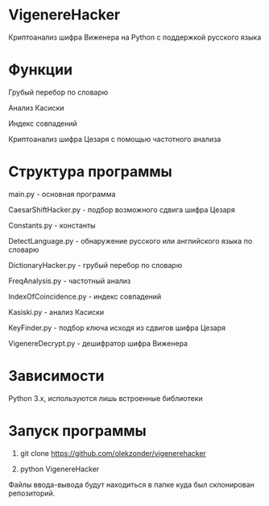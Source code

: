# VigenereHacker
Криптоанализ шифра Виженера на Python с поддержкой русского языка

# Функции

Грубый перебор по словарю

Анализ Касиски

Индекс совпадений

Криптоанализ шифра Цезаря с помощью частотного анализа

# Структура программы
main.py - основная программа

CaesarShiftHacker.py - подбор возможного сдвига шифра Цезаря

Constants.py - константы

DetectLanguage.py - обнаружение русского или английского языка по словарю

DictionaryHacker.py - грубый перебор по словарю

FreqAnalysis.py - частотный анализ

IndexOfCoincidence.py - индекс совпадений

Kasiski.py - анализ Касиски

KeyFinder.py - подбор ключа исходя из сдвигов шифра Цезаря

VigenereDecrypt.py - дешифратор шифра Виженера


# Зависимости

Python 3.x, используются лишь встроенные библиотеки

# Запуск программы

  1) git clone https://github.com/olekzonder/vigenerehacker
  
  2) python VigenereHacker
  
Файлы ввода-вывода будут находиться в папке куда был склонирован репозиторий.
